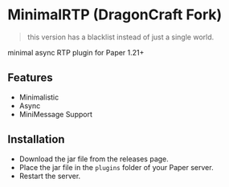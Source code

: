 # MinimalRTP (DragonCraft Fork)

> this version has a blacklist instead of just a single world.

minimal async RTP plugin for Paper 1.21+

## Features
- Minimalistic
- Async
- MiniMessage Support

## Installation
- Download the jar file from the releases page.
- Place the jar file in the `plugins` folder of your Paper server.
- Restart the server.

